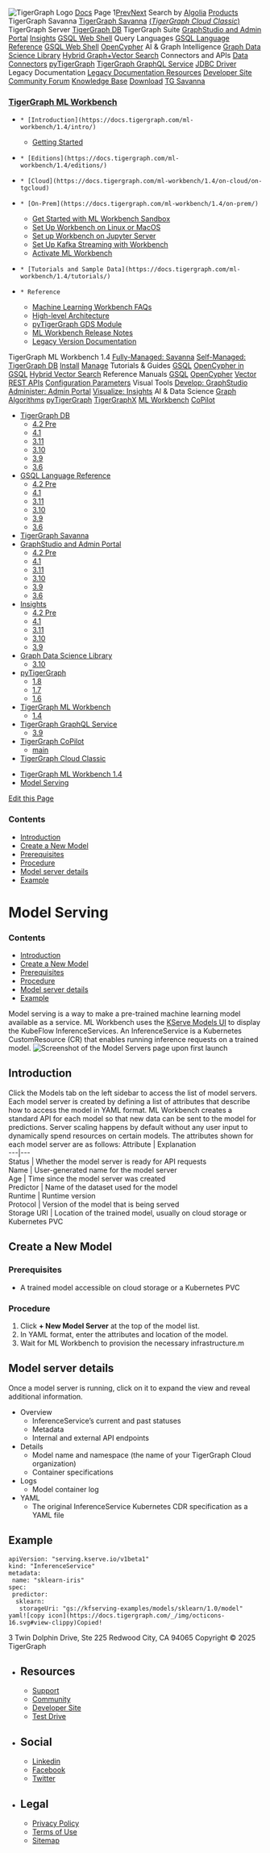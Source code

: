 ![TigerGraph Logo](https://www.tigergraph.com/wp-content/uploads/2020/05/TG_LOGO.svg) [Docs](https://docs.tigergraph.com/home)
Page 1[Prev](https://docs.tigergraph.com/ml-workbench/1.4/on-cloud/model-serving)[Next](https://docs.tigergraph.com/ml-workbench/1.4/on-cloud/model-serving)
Search by [Algolia](https://www.algolia.com/docsearch)
[Products](https://docs.tigergraph.com/ml-workbench/1.4/on-cloud/model-serving)
TigerGraph Savanna
[TigerGraph Savanna](https://docs.tigergraph.com/savanna/main/overview/) [(_TigerGraph Cloud Classic_)](https://docs.tigergraph.com/cloud/main/start/overview)
TigerGraph Server
[TigerGraph DB](https://docs.tigergraph.com/tigergraph-server/4.2/intro/)
TigerGraph Suite
[GraphStudio and Admin Portal](https://docs.tigergraph.com/gui/4.2/intro/) [Insights](https://docs.tigergraph.com/insights/4.2/intro/) [GSQL Web Shell](https://docs.tigergraph.com/tigergraph-server/current/gsql-shell/web)
Query Languages
[GSQL Language Reference](https://docs.tigergraph.com/gsql-ref/4.2/intro/) [GSQL Web Shell](https://docs.tigergraph.com/tigergraph-server/current/gsql-shell/web) [OpenCypher](https://docs.tigergraph.com/gsql-ref/current/opencypher-in-gsql)
AI & Graph Intelligence
[Graph Data Science Library](https://docs.tigergraph.com/graph-ml/3.10/intro/) [Hybrid Graph+Vector Search](https://docs.tigergraph.com/gsql-ref/current/vector/)
Connectors and APIs
[Data Connectors](https://docs.tigergraph.com/tigergraph-server/current/data-loading) [pyTigerGraph](https://docs.tigergraph.com/pytigergraph/1.8/intro/) [TigerGraph GraphQL Service](https://docs.tigergraph.com/graphql/3.9/) [JDBC Driver](https://github.com/tigergraph/ecosys/tree/master/tools/etl/tg-jdbc-driver)
Legacy Documentation
[ Legacy Documentation ](https://docs-legacy.tigergraph.com)
[Resources](https://docs.tigergraph.com/ml-workbench/1.4/on-cloud/model-serving)
[Developer Site](https://dev.tigergraph.com/) [Community Forum](https://community.tigergraph.com/) [Knowledge Base](https://tigergraph.freshdesk.com/support/solutions)
[Download](https://dl.tigergraph.com)
[ TG Savanna](https://savanna.tgcloud.io)
### [TigerGraph ML Workbench](https://docs.tigergraph.com/ml-workbench/1.4/intro/)
  *     * [Introduction](https://docs.tigergraph.com/ml-workbench/1.4/intro/)
    * [Getting Started](https://docs.tigergraph.com/ml-workbench/1.4/intro/get-started)
  *     * [Editions](https://docs.tigergraph.com/ml-workbench/1.4/editions/)
  *     * [Cloud](https://docs.tigergraph.com/ml-workbench/1.4/on-cloud/on-tgcloud)
  *     * [On-Prem](https://docs.tigergraph.com/ml-workbench/1.4/on-prem/)
      * [Get Started with ML Workbench Sandbox](https://docs.tigergraph.com/ml-workbench/1.4/on-prem/sandbox)
      * [Set Up Workbench on Linux or MacOS](https://docs.tigergraph.com/ml-workbench/1.4/on-prem/standalone)
      * [Set up Workbench on Jupyter Server](https://docs.tigergraph.com/ml-workbench/1.4/on-prem/jupyterlab)
      * [Set Up Kafka Streaming with Workbench](https://docs.tigergraph.com/ml-workbench/1.4/on-prem/kafka-cluster-setup)
      * [Activate ML Workbench](https://docs.tigergraph.com/ml-workbench/1.4/on-prem/activate)
  *     * [Tutorials and Sample Data](https://docs.tigergraph.com/ml-workbench/1.4/tutorials/)
  *     * Reference
      * [Machine Learning Workbench FAQs](https://docs.tigergraph.com/ml-workbench/1.4/faq/)
      * [High-level Architecture](https://docs.tigergraph.com/ml-workbench/1.4/faq/architecture)
      * [pyTigerGraph GDS Module](https://docs.tigergraph.com/ml-workbench/1.4/faq/reference)
      * [ML Workbench Release Notes](https://docs.tigergraph.com/ml-workbench/1.4/faq/release-notes)
      * [Legacy Version Documentation](https://docs.tigergraph.com/ml-workbench/1.4/editions/legacy-tg-versions)


TigerGraph ML Workbench 1.4
[Fully-Managed: Savanna](https://docs.tigergraph.com/savanna/main/overview/)
[Self-Managed: TigerGraph DB](https://docs.tigergraph.com/tigergraph-server/4.2/intro/)
[Install](https://docs.tigergraph.com/tigergraph-server/current/getting-started/) [Manage](https://docs.tigergraph.com/tigergraph-server/current/system-management/)
Tutorials & Guides
[GSQL](https://github.com/tigergraph/ecosys/blob/master/tutorials/GSQL.md) [OpenCypher in GSQL](https://github.com/tigergraph/ecosys/blob/master/tutorials/Cypher.md) [Hybrid Vector Search](https://github.com/tigergraph/ecosys/blob/master/tutorials/VectorSearch.md)
Reference Manuals
[GSQL](https://docs.tigergraph.com/gsql-ref/4.2/intro/) [OpenCypher](https://docs.tigergraph.com/gsql-ref/current/opencypher-in-gsql/) [Vector](https://docs.tigergraph.com/gsql-ref/current/vector/) [REST APIs](https://docs.tigergraph.com/tigergraph-server/current/api/) [Configuration Parameters](https://docs.tigergraph.com/tigergraph-server/current/reference/configuration-parameters)
Visual Tools
[Develop: GraphStudio](https://docs.tigergraph.com/gui/4.2/intro/) [Administer: Admin Portal](https://docs.tigergraph.com/gui/4.2/intro/) [Visualize: Insights](https://docs.tigergraph.com/insights/4.2/intro/)
AI & Data Science
[Graph Algorithms](https://docs.tigergraph.com/graph-ml/3.10/intro/) [pyTigerGraph](https://docs.tigergraph.com/pytigergraph/1.8/intro/) [TigerGraphX](https://github.com/tigergraph/ecosys/blob/master/tutorials/TigerGraphX.md) [ML Workbench](https://docs.tigergraph.com/ml-workbench/1.4/intro/) [CoPilot](https://docs.tigergraph.com/tg-copilot/intro/)
  * [TigerGraph DB](https://docs.tigergraph.com/tigergraph-server/4.2/intro/)
    * [4.2 Pre](https://docs.tigergraph.com/tigergraph-server/4.2/intro/)
    * [4.1](https://docs.tigergraph.com/tigergraph-server/4.1/intro/)
    * [3.11](https://docs.tigergraph.com/tigergraph-server/3.11/intro/)
    * [3.10](https://docs.tigergraph.com/tigergraph-server/3.10/intro/)
    * [3.9](https://docs.tigergraph.com/tigergraph-server/3.9/intro/)
    * [3.6](https://docs.tigergraph.com/tigergraph-server/3.6/intro/)
  * [GSQL Language Reference](https://docs.tigergraph.com/gsql-ref/4.2/intro/)
    * [4.2 Pre](https://docs.tigergraph.com/gsql-ref/4.2/intro/)
    * [4.1](https://docs.tigergraph.com/gsql-ref/4.1/intro/)
    * [3.11](https://docs.tigergraph.com/gsql-ref/3.11/intro/)
    * [3.10](https://docs.tigergraph.com/gsql-ref/3.10/intro/)
    * [3.9](https://docs.tigergraph.com/gsql-ref/3.9/intro/)
    * [3.6](https://docs.tigergraph.com/gsql-ref/3.6/intro/intro)
  * [TigerGraph Savanna](https://docs.tigergraph.com/savanna/main/overview/)
  * [GraphStudio and Admin Portal](https://docs.tigergraph.com/gui/4.2/intro/)
    * [4.2 Pre](https://docs.tigergraph.com/gui/4.2/intro/)
    * [4.1](https://docs.tigergraph.com/gui/4.1/intro/)
    * [3.11](https://docs.tigergraph.com/gui/3.11/intro/)
    * [3.10](https://docs.tigergraph.com/gui/3.10/intro/)
    * [3.9](https://docs.tigergraph.com/gui/3.9/intro/)
    * [3.6](https://docs.tigergraph.com/gui/3.6/graphstudio/overview)
  * [Insights](https://docs.tigergraph.com/insights/4.2/intro/)
    * [4.2 Pre](https://docs.tigergraph.com/insights/4.2/intro/)
    * [4.1](https://docs.tigergraph.com/insights/4.1/intro/)
    * [3.11](https://docs.tigergraph.com/insights/3.11/intro/)
    * [3.10](https://docs.tigergraph.com/insights/3.10/intro/)
    * [3.9](https://docs.tigergraph.com/insights/3.9/intro/)
  * [Graph Data Science Library](https://docs.tigergraph.com/graph-ml/3.10/intro/)
    * [3.10](https://docs.tigergraph.com/graph-ml/3.10/intro/)
  * [pyTigerGraph](https://docs.tigergraph.com/pytigergraph/1.8/intro/)
    * [1.8](https://docs.tigergraph.com/pytigergraph/1.8/intro/)
    * [1.7](https://docs.tigergraph.com/pytigergraph/1.7/intro/)
    * [1.6](https://docs.tigergraph.com/pytigergraph/1.6/intro/)
  * [TigerGraph ML Workbench](https://docs.tigergraph.com/ml-workbench/1.4/intro/)
    * [1.4](https://docs.tigergraph.com/ml-workbench/1.4/intro/)
  * [TigerGraph GraphQL Service](https://docs.tigergraph.com/graphql/3.9/)
    * [3.9](https://docs.tigergraph.com/graphql/3.9/)
  * [TigerGraph CoPilot](https://docs.tigergraph.com/tg-copilot/intro/)
    * [main](https://docs.tigergraph.com/tg-copilot/intro/)
  * [TigerGraph Cloud Classic](https://docs.tigergraph.com/cloud/main/start/overview)


[](https://docs.tigergraph.com/home/)
  * [TigerGraph ML Workbench 1.4](https://docs.tigergraph.com/ml-workbench/1.4/intro/)
  * [Model Serving](https://docs.tigergraph.com/ml-workbench/1.4/on-cloud/model-serving)


[Edit this Page](https://github.com/tigergraph/mlworkbench-docs/edit/1.4/modules/on-cloud/pages/model-serving.adoc)
### Contents
  * [Introduction](https://docs.tigergraph.com/ml-workbench/1.4/on-cloud/model-serving#_introduction)
  * [Create a New Model](https://docs.tigergraph.com/ml-workbench/1.4/on-cloud/model-serving#_create_a_new_model)
  * [Prerequisites](https://docs.tigergraph.com/ml-workbench/1.4/on-cloud/model-serving#_prerequisites)
  * [Procedure](https://docs.tigergraph.com/ml-workbench/1.4/on-cloud/model-serving#_procedure)
  * [Model server details](https://docs.tigergraph.com/ml-workbench/1.4/on-cloud/model-serving#_model_server_details)
  * [Example](https://docs.tigergraph.com/ml-workbench/1.4/on-cloud/model-serving#_example)


# Model Serving
### Contents
  * [Introduction](https://docs.tigergraph.com/ml-workbench/1.4/on-cloud/model-serving#_introduction)
  * [Create a New Model](https://docs.tigergraph.com/ml-workbench/1.4/on-cloud/model-serving#_create_a_new_model)
  * [Prerequisites](https://docs.tigergraph.com/ml-workbench/1.4/on-cloud/model-serving#_prerequisites)
  * [Procedure](https://docs.tigergraph.com/ml-workbench/1.4/on-cloud/model-serving#_procedure)
  * [Model server details](https://docs.tigergraph.com/ml-workbench/1.4/on-cloud/model-serving#_model_server_details)
  * [Example](https://docs.tigergraph.com/ml-workbench/1.4/on-cloud/model-serving#_example)


Model serving is a way to make a pre-trained machine learning model available as a service.
ML Workbench uses the [KServe Models UI](https://www.kubeflow.org/docs/external-add-ons/kserve/webapp/) to display the KubeFlow InferenceServices. An InferenceService is a Kubernetes CustomResource (CR) that enables running inference requests on a trained model.
![Screenshot of the Model Servers page upon first launch](https://docs.tigergraph.com/ml-workbench/1.4/on-cloud/_images/model-servers.png)
## [](https://docs.tigergraph.com/ml-workbench/1.4/on-cloud/model-serving#_introduction)Introduction
Click the Models tab on the left sidebar to access the list of model servers.
Each model server is created by defining a list of attributes that describe how to access the model in YAML format. ML Workbench creates a standard API for each model so that new data can be sent to the model for predictions.
Server scaling happens by default without any user input to dynamically spend resources on certain models.
The attributes shown for each model server are as follows:
Attribute | Explanation  
---|---  
Status | Whether the model server is ready for API requests  
Name | User-generated name for the model server  
Age | Time since the model server was created  
Predictor | Name of the dataset used for the model  
Runtime | Runtime version  
Protocol | Version of the model that is being served  
Storage URI | Location of the trained model, usually on cloud storage or Kubernetes PVC  
## [](https://docs.tigergraph.com/ml-workbench/1.4/on-cloud/model-serving#_create_a_new_model)Create a New Model
### [](https://docs.tigergraph.com/ml-workbench/1.4/on-cloud/model-serving#_prerequisites)Prerequisites
  * A trained model accessible on cloud storage or a Kubernetes PVC


### [](https://docs.tigergraph.com/ml-workbench/1.4/on-cloud/model-serving#_procedure)Procedure
  1. Click **+ New Model Server** at the top of the model list.
  2. In YAML format, enter the attributes and location of the model.
  3. Wait for ML Workbench to provision the necessary infrastructure.m


## [](https://docs.tigergraph.com/ml-workbench/1.4/on-cloud/model-serving#_model_server_details)Model server details
Once a model server is running, click on it to expand the view and reveal additional information.
  * Overview
    * InferenceService’s current and past statuses
    * Metadata
    * Internal and external API endpoints
  * Details
    * Model name and namespace (the name of your TigerGraph Cloud organization)
    * Container specifications
  * Logs
    * Model container log
  * YAML
    * The original InferenceService Kubernetes CDR specification as a YAML file


## [](https://docs.tigergraph.com/ml-workbench/1.4/on-cloud/model-serving#_example)Example
```
apiVersion: "serving.kserve.io/v1beta1"
kind: "InferenceService"
metadata:
 name: "sklearn-iris"
spec:
 predictor:
  sklearn:
   storageUri: "gs://kfserving-examples/models/sklearn/1.0/model"
yaml![copy icon](https://docs.tigergraph.com/_/img/octicons-16.svg#view-clippy)Copied!

```

3 Twin Dolphin Drive, Ste 225 Redwood City, CA 94065 
Copyright © 2025 TigerGraph
  * ## Resources
    * [Support](https://www.tigergraph.com/support/)
    * [Community](https://community.tigergraph.com/)
    * [Developer Site](https://dev.tigergraph.com/)
    * [Test Drive](https://testdrive.tigergraph.com/)
  * ## Social
    * [Linkedin](https://www.linkedin.com/company/tigergraph/)
    * [Facebook](https://www.facebook.com/TigerGraphDB/)
    * [Twitter](https://twitter.com/tigergraphdb)
  * ## Legal
    * [Privacy Policy](https://www.tigergraph.com/privacy-policy/)
    * [Terms of Use](https://www.tigergraph.com/terms/)
    * [Sitemap](https://docs.tigergraph.com/sitemap.xml)


